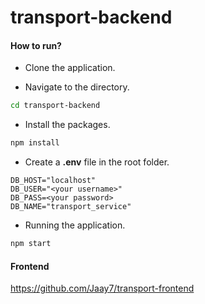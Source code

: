 # transport-backend

#### How to run?

- Clone the application.

- Navigate to the directory.
```sh
cd transport-backend
```
- Install the packages.
```sh
npm install
```
- Create a <b>.env</b> file in the root folder.
```
DB_HOST="localhost"
DB_USER="<your username>"
DB_PASS=<your password>
DB_NAME="transport_service"
```
- Running the application.
```sh
npm start
```

#### Frontend
https://github.com/Jaay7/transport-frontend
